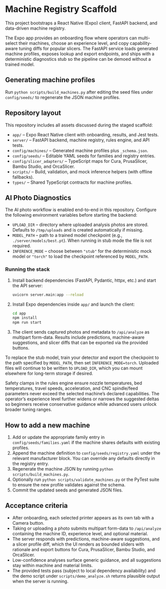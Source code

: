 # Machine Registry Scaffold

This project bootstraps a React Native (Expo) client, FastAPI backend, and
data-driven machine registry.

The Expo app provides an onboarding flow where operators can multi-select their
machines, choose an experience level, and copy capability-aware tuning diffs for
popular slicers. The FastAPI service loads generated machine profiles, exposes
lookup and export endpoints, and ships with a deterministic diagnostics stub so
the pipeline can be demoed without a trained model.

## Generating machine profiles

Run `python scripts/build_machines.py` after editing the seed files under
`config/seeds/` to regenerate the JSON machine profiles.

## Repository layout

This repository includes all assets discussed during the staged scaffold:

- `app/` – Expo React Native client with onboarding, results, and Jest tests.
- `server/` – FastAPI backend, machine registry, rules engine, and API tests.
- `config/machines/` – Generated machine profiles plus `_schema.json`.
- `config/seeds/` – Editable YAML seeds for families and registry entries.
- `config/slicer_adapters/` – TypeScript maps for Cura, PrusaSlicer, Bambu Studio, and OrcaSlicer.
- `scripts/` – Build, validation, and mock inference helpers (with offline fallbacks).
- `types/` – Shared TypeScript contracts for machine profiles.

## AI Photo Diagnostics

The AI photo workflow is enabled end-to-end in this repository. Configure the
following environment variables before starting the backend:

- `UPLOAD_DIR` – directory where uploaded analysis photos are stored.
  Defaults to `/tmp/uploads` and is created automatically if missing.
- `MODEL_PATH` – path to a trained model checkpoint (e.g.,
  `./server/models/best.pt`). When running in stub mode the file is not
  required.
- `INFERENCE_MODE` – choose between `"stub"` for the deterministic mock model
  or `"torch"` to load the checkpoint referenced by `MODEL_PATH`.

### Running the stack

1. Install backend dependencies (FastAPI, Pydantic, httpx, etc.) and start the
   API server:
   ```bash
   uvicorn server.main:app --reload
   ```
2. Install Expo dependencies inside `app/` and launch the client:
   ```bash
   cd app
   npm install
   npm run start
   ```
3. The client sends captured photos and metadata to `/api/analyze` as
   multipart form-data. Results include predictions, machine-aware suggestions,
   and slicer diffs that can be exported via the provided buttons.

To replace the stub model, train your detector and export the checkpoint to the
path specified by `MODEL_PATH`, then set `INFERENCE_MODE=torch`. Uploaded files
will continue to be written to `UPLOAD_DIR`, which you can mount elsewhere for
long-term storage if desired.

Safety clamps in the rules engine ensure nozzle temperatures, bed temperatures,
travel speeds, acceleration, and CNC spindle/feed parameters never exceed the
selected machine’s declared capabilities. The operator’s experience level
further widens or narrows the suggested deltas so beginners receive conservative
guidance while advanced users unlock broader tuning ranges.

## How to add a new machine

1. Add or update the appropriate family entry in `config/seeds/families.yaml`
   if the machine shares defaults with existing profiles.
2. Append the machine definition to `config/seeds/registry.yaml` under the
   relevant manufacturer block. You can override any defaults directly in the
   registry entry.
3. Regenerate the machine JSON by running `python scripts/build_machines.py`.
4. Optionally run `python scripts/validate_machines.py` or the PyTest suite to
   ensure the new profile validates against the schema.
5. Commit the updated seeds and generated JSON files.

## Acceptance criteria

- After onboarding, each selected printer appears as its own tab with a Camera
  button.
- Taking or uploading a photo submits multipart form-data to `/api/analyze`
  containing the machine ID, experience level, and optional material.
- The server responds with predictions, machine-aware suggestions, and a slicer
  profile diff, which the UI renders as bounded sliders with rationale and
  export buttons for Cura, PrusaSlicer, Bambu Studio, and OrcaSlicer.
- Low-confidence analyses surface generic guidance, and all suggestions stay
  within machine and material limits.
- The provided tests pass (subject to local dependency availability) and the
  demo script under `scripts/demo_analyze.sh` returns plausible output when the
  server is running.
